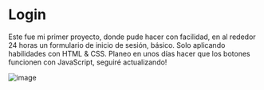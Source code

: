 # Login
Este fue mi primer proyecto, donde pude hacer con facilidad, en al rededor 24 horas un formulario de inicio de sesión, básico.
Solo aplicando habilidades con HTML & CSS. Planeo en unos días hacer que los botones funcionen con JavaScript, seguiré actualizando!

![image](https://github.com/MrZuritta/Login/assets/114953644/cd28cf68-9591-412e-a5ac-0a3347aa9e8e)
